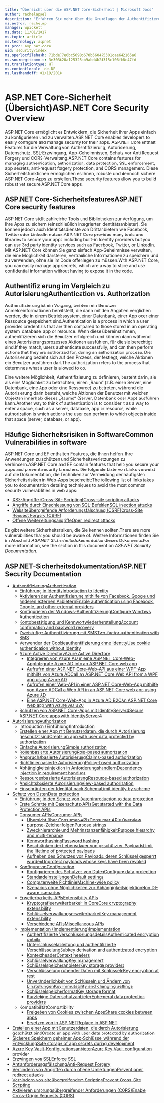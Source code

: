 ```yaml
---
title: "Übersicht über die ASP.NET Core-Sicherheit | Microsoft Docs"
author: rachelappel
description: "Erfahren Sie mehr über die Grundlagen der Authentifizierung, Autorisierung und Sicherheit in ASP.NET Core"
ms.author: rachelap
manager: wpickett
ms.date: 11/01/2017
ms.topic: article
ms.technology: aspnet
ms.prod: asp.net-core
uid: security/index
ms.openlocfilehash: 71bde77e0bc5698b670b560455301cae642165a6
ms.sourcegitcommit: 3e303620a125325bb9abd4b2d315c106fb8c47fd
ms.translationtype: HT
ms.contentlocale: de-DE
ms.lasthandoff: 01/19/2018
---
```

# <a name="aspnet-core-security-overview"></a><span data-ttu-id="e326a-103">ASP.NET Core-Sicherheit (Übersicht)</span><span class="sxs-lookup"><span data-stu-id="e326a-103">ASP.NET Core Security Overview</span></span>

<span data-ttu-id="e326a-104">ASP.NET Core ermöglicht es Entwicklern, die Sicherheit ihrer Apps einfach zu konfigurieren und zu verwalten.</span><span class="sxs-lookup"><span data-stu-id="e326a-104">ASP.NET Core enables developers to easily configure and manage security for their apps.</span></span> <span data-ttu-id="e326a-105">ASP.NET Core enthält Features für die Verwaltung von Authentifizierung, Autorisierung, Datenschutz, SSL-Erzwingung, App-Geheimnissen, Schutz vor Anti Request Forgery und CORS-Verwaltung.</span><span class="sxs-lookup"><span data-stu-id="e326a-105">ASP.NET Core contains features for managing authentication, authorization, data protection, SSL enforcement, app secrets, anti-request forgery protection, and CORS management.</span></span> <span data-ttu-id="e326a-106">Diese Sicherheitsfunktionen ermöglichen es Ihnen, robuste und dennoch sichere ASP.NET Core-Apps zu erstellen.</span><span class="sxs-lookup"><span data-stu-id="e326a-106">These security features allow you to build robust yet secure ASP.NET Core apps.</span></span> 

## <a name="aspnet-core-security-features"></a><span data-ttu-id="e326a-107">ASP.NET Core-Sicherheitsfeatures</span><span class="sxs-lookup"><span data-stu-id="e326a-107">ASP.NET Core security features</span></span>

<span data-ttu-id="e326a-108">ASP.NET Core stellt zahlreiche Tools und Bibliotheken zur Verfügung, um Ihre Apps zu sichern (einschließlich integrierter Identitätsanbieter). Sie können jedoch auch Identitätsdienste von Drittanbietern wie Facebook, Twitter oder LinkedIn nutzen.</span><span class="sxs-lookup"><span data-stu-id="e326a-108">ASP.NET Core provides many tools and libraries to secure your apps including built-in Identity providers but you can use 3rd party identity services such as Facebook, Twitter, or LinkedIn.</span></span> <span data-ttu-id="e326a-109">Mit ASP.NET Core können Sie ganz einfach App-Geheimnisse verwalten, die eine Möglichkeit darstellen, vertrauliche Informationen zu speichern und zu verwenden, ohne sie im Code offenlegen zu müssen.</span><span class="sxs-lookup"><span data-stu-id="e326a-109">With ASP.NET Core, you can easily manage app secrets, which are a way to store and use confidential information without having to expose it in the code.</span></span> 

## <a name="authentication-vs-authorization"></a><span data-ttu-id="e326a-110">Authentifizierung im Vergleich zu Autorisierung</span><span class="sxs-lookup"><span data-stu-id="e326a-110">Authentication vs. Authorization</span></span>

<span data-ttu-id="e326a-111">Authentifizierung ist ein Vorgang, bei dem ein Benutzer Anmeldeinformationen bereitstellt, die dann mit den Angaben verglichen werden, die in einem Betriebssystem, einer Datenbank, einer App oder einer Ressource gespeichert sind.</span><span class="sxs-lookup"><span data-stu-id="e326a-111">Authentication is a process in which a user provides credentials that are then compared to those stored in an operating system, database, app or resource.</span></span> <span data-ttu-id="e326a-112">Wenn diese übereinstimmen, authentifizieren sich die Benutzer erfolgreich und können dann während eines Autorisierungsprozesses Aktionen ausführen, für die sie berechtigt sind.</span><span class="sxs-lookup"><span data-stu-id="e326a-112">If they match, users authenticate successfully, and can then perform actions that they are authorized for, during an authorization process.</span></span> <span data-ttu-id="e326a-113">Die Autorisierung bezieht sich auf den Prozess, der festlegt, welche Aktionen ein Benutzer ausführen darf.</span><span class="sxs-lookup"><span data-stu-id="e326a-113">The authorization refers to the process that determines what a user is allowed to do.</span></span> 

<span data-ttu-id="e326a-114">Eine weitere Möglichkeit, Authentifizierung zu definieren, besteht darin, sie als eine Möglichkeit zu betrachten, einen „Raum“ (z.B. einen Server, eine Datenbank, eine App oder eine Ressource) zu betreten, während die Autorisierung darin besteht, welche Aktionen der Benutzer mit welchen Objekten innerhalb dieses „Raums“ (Server, Datenbank oder App) ausführen kann.</span><span class="sxs-lookup"><span data-stu-id="e326a-114">Another way to think of authentication is to consider it as a way to enter a space, such as a server, database, app or resource, while authorization is which actions the user can perform to which objects inside that space (server, database, or app).</span></span>

## <a name="common-vulnerabilities-in-software"></a><span data-ttu-id="e326a-115">Häufige Sicherheitsrisiken in Software</span><span class="sxs-lookup"><span data-stu-id="e326a-115">Common Vulnerabilities in software</span></span>

<span data-ttu-id="e326a-116">ASP.NET Core und EF enthalten Features, die Ihnen helfen, Ihre Anwendungen zu schützen und Sicherheitsverletzungen zu verhindern.</span><span class="sxs-lookup"><span data-stu-id="e326a-116">ASP.NET Core and EF contain features that help you secure your apps and prevent security breaches.</span></span> <span data-ttu-id="e326a-117">Die folgende Liste von Links verweist auf die Dokumentation, die Techniken zur Vermeidung der häufigsten Sicherheitsrisiken in Web-Apps beschreibt:</span><span class="sxs-lookup"><span data-stu-id="e326a-117">The following list of links takes you to documentation detailing techniques to avoid the most common security vulnerabilities in web apps:</span></span>

* [<span data-ttu-id="e326a-118">XSS-Angriffe (Cross-Site Scripting)</span><span class="sxs-lookup"><span data-stu-id="e326a-118">Cross-site scripting attacks</span></span>](https://docs.microsoft.com/aspnet/core/security/cross-site-scripting)
* [<span data-ttu-id="e326a-119">Angriffe durch Einschleusung von SQL-Befehlen</span><span class="sxs-lookup"><span data-stu-id="e326a-119">SQL injection attacks</span></span>](https://docs.microsoft.com/ef/core/querying/raw-sql)
* [<span data-ttu-id="e326a-120">Websiteübergreifende Anforderungsfälschung (CSRF)</span><span class="sxs-lookup"><span data-stu-id="e326a-120">Cross-Site Request Forgery (CSRF)</span></span>](https://docs.microsoft.com/aspnet/core/security/anti-request-forgery)
* [<span data-ttu-id="e326a-121">Offene Weiterleitungsangriffe</span><span class="sxs-lookup"><span data-stu-id="e326a-121">Open redirect attacks</span></span>](https://docs.microsoft.com/aspnet/core/security/preventing-open-redirects)

<span data-ttu-id="e326a-122">Es gibt weitere Sicherheitsrisiken, die Sie kennen sollten.</span><span class="sxs-lookup"><span data-stu-id="e326a-122">There are more vulnerabilities that you should be aware of.</span></span> <span data-ttu-id="e326a-123">Weitere Informationen finden Sie im Abschnitt *ASP.NET Sicherheitsdokumentation* dieses Dokuments.</span><span class="sxs-lookup"><span data-stu-id="e326a-123">For more information, see the section in this document on *ASP.NET Security Documentation*.</span></span> 

## <a name="aspnet-security-documentation"></a><span data-ttu-id="e326a-124">ASP.NET-Sicherheitsdokumentation</span><span class="sxs-lookup"><span data-stu-id="e326a-124">ASP.NET Security Documentation</span></span>

*   [<span data-ttu-id="e326a-125">Authentifizierung</span><span class="sxs-lookup"><span data-stu-id="e326a-125">Authentication</span></span>](authentication/index.md)
    *   [<span data-ttu-id="e326a-126">Einführung in Identity</span><span class="sxs-lookup"><span data-stu-id="e326a-126">Introduction to Identity</span></span>](authentication/identity.md)
    *   [<span data-ttu-id="e326a-127">Aktivieren der Authentifizierung mithilfe von Facebook, Google und anderen externen Anbietern</span><span class="sxs-lookup"><span data-stu-id="e326a-127">Enable authentication using Facebook, Google, and other external providers</span></span>](authentication/social/index.md)
    * [<span data-ttu-id="e326a-128">Konfigurieren der Windows-Authentifizierung</span><span class="sxs-lookup"><span data-stu-id="e326a-128">Configure Windows Authentication</span></span>](authentication/windowsauth.md)
    *   [<span data-ttu-id="e326a-129">Kontobestätigung und Kennwortwiederherstellung</span><span class="sxs-lookup"><span data-stu-id="e326a-129">Account confirmation and password recovery</span></span>](authentication/accconfirm.md)
    *   [<span data-ttu-id="e326a-130">Zweistufige Authentifizierung mit SMS</span><span class="sxs-lookup"><span data-stu-id="e326a-130">Two-factor authentication with SMS</span></span>](authentication/2fa.md) 
    *   [<span data-ttu-id="e326a-131">Verwenden der Cookieauthentifizierung ohne Identity</span><span class="sxs-lookup"><span data-stu-id="e326a-131">Use cookie authentication without Identity</span></span>](authentication/cookie.md)
    *   [<span data-ttu-id="e326a-132">Azure Active Directory</span><span class="sxs-lookup"><span data-stu-id="e326a-132">Azure Active Directory</span></span>](authentication/azure-active-directory/index.md)
        *   [<span data-ttu-id="e326a-133">Integrieren von Azure AD in eine ASP.NET Core-Web-App</span><span class="sxs-lookup"><span data-stu-id="e326a-133">Integrate Azure AD into an ASP.NET Core web app</span></span>](https://azure.microsoft.com/documentation/samples/active-directory-dotnet-webapp-openidconnect-aspnetcore/)
        *   [<span data-ttu-id="e326a-134">Aufrufen einer ASP.NET Core-Web-API aus einer WPF-App mithilfe von Azure AD</span><span class="sxs-lookup"><span data-stu-id="e326a-134">Call an ASP.NET Core Web API from a WPF app using Azure AD</span></span>](https://azure.microsoft.com/documentation/samples/active-directory-dotnet-native-aspnetcore/)
        *   [<span data-ttu-id="e326a-135">Aufrufen einer Web-API in einer ASP.NET Core-Web-App mithilfe von Azure AD</span><span class="sxs-lookup"><span data-stu-id="e326a-135">Call a Web API in an ASP.NET Core web app using Azure AD</span></span>](https://azure.microsoft.com/documentation/samples/active-directory-dotnet-webapp-webapi-openidconnect-aspnetcore/)
        *   [<span data-ttu-id="e326a-136">Eine ASP.NET Core-Web-App in Azure AD B2C</span><span class="sxs-lookup"><span data-stu-id="e326a-136">An ASP.NET Core web app with Azure AD B2C</span></span>](https://azure.microsoft.com/resources/samples/active-directory-b2c-dotnetcore-webapp/)
    *   [<span data-ttu-id="e326a-137">Schützen von ASP.NET Core-Apps mit IdentityServer4</span><span class="sxs-lookup"><span data-stu-id="e326a-137">Secure ASP.NET Core apps with IdentityServer4</span></span>](https://identityserver4.readthedocs.io)
*   [<span data-ttu-id="e326a-138">Autorisierung</span><span class="sxs-lookup"><span data-stu-id="e326a-138">Authorization</span></span>](authorization/index.md)
    *   [<span data-ttu-id="e326a-139">Introduction (Einführung)</span><span class="sxs-lookup"><span data-stu-id="e326a-139">Introduction</span></span>](authorization/introduction.md)
    *   [<span data-ttu-id="e326a-140">Erstellen einer App mit Benutzerdaten, die durch Autorisierung geschützt sind</span><span class="sxs-lookup"><span data-stu-id="e326a-140">Create an app with user data protected by authorization</span></span>](xref:security/authorization/secure-data)
    *   [<span data-ttu-id="e326a-141">Einfache Autorisierung</span><span class="sxs-lookup"><span data-stu-id="e326a-141">Simple authorization</span></span>](authorization/simple.md)
    *   [<span data-ttu-id="e326a-142">Rollenbasierte Autorisierung</span><span class="sxs-lookup"><span data-stu-id="e326a-142">Role-based authorization</span></span>](authorization/roles.md)
    *   [<span data-ttu-id="e326a-143">Anspruchsbasierte Autorisierung</span><span class="sxs-lookup"><span data-stu-id="e326a-143">Claims-based authorization</span></span>](authorization/claims.md)
    *   [<span data-ttu-id="e326a-144">Richtlinienbasierte Autorisierung</span><span class="sxs-lookup"><span data-stu-id="e326a-144">Policy-based authorization</span></span>](authorization/policies.md)
    *   [<span data-ttu-id="e326a-145">Abhängigkeitsinjektion in Anforderungshandlern</span><span class="sxs-lookup"><span data-stu-id="e326a-145">Dependency injection in requirement handlers</span></span>](authorization/dependencyinjection.md)
    *   [<span data-ttu-id="e326a-146">Ressourcenbasierte Autorisierung</span><span class="sxs-lookup"><span data-stu-id="e326a-146">Resource-based authorization</span></span>](authorization/resourcebased.md)
    *   [<span data-ttu-id="e326a-147">Ansichtsbasierte Autorisierung</span><span class="sxs-lookup"><span data-stu-id="e326a-147">View-based authorization</span></span>](authorization/views.md)
    *   [<span data-ttu-id="e326a-148">Einschränken der Identität nach Schema</span><span class="sxs-lookup"><span data-stu-id="e326a-148">Limit identity by scheme</span></span>](authorization/limitingidentitybyscheme.md)
*   [<span data-ttu-id="e326a-149">Schutz von Daten</span><span class="sxs-lookup"><span data-stu-id="e326a-149">Data protection</span></span>](data-protection/index.md)
    *   [<span data-ttu-id="e326a-150">Einführung in den Schutz von Daten</span><span class="sxs-lookup"><span data-stu-id="e326a-150">Introduction to data protection</span></span>](data-protection/introduction.md)
    *   [<span data-ttu-id="e326a-151">Erste Schritte mit Datenschutz-APIs</span><span class="sxs-lookup"><span data-stu-id="e326a-151">Get started with the Data Protection APIs</span></span>](data-protection/using-data-protection.md)
    *   [<span data-ttu-id="e326a-152">Consumer-APIs</span><span class="sxs-lookup"><span data-stu-id="e326a-152">Consumer APIs</span></span>](data-protection/consumer-apis/index.md)
        *   [<span data-ttu-id="e326a-153">Übersicht über Consumer-APIs</span><span class="sxs-lookup"><span data-stu-id="e326a-153">Consumer APIs Overview</span></span>](data-protection/consumer-apis/overview.md)
        *   [<span data-ttu-id="e326a-154">purpose-Zeichenfolgen</span><span class="sxs-lookup"><span data-stu-id="e326a-154">Purpose strings</span></span>](data-protection/consumer-apis/purpose-strings.md)
        *   [<span data-ttu-id="e326a-155">Zweckhierarchie und Mehrinstanzenfähigkeit</span><span class="sxs-lookup"><span data-stu-id="e326a-155">Purpose hierarchy and multi-tenancy</span></span>](data-protection/consumer-apis/purpose-strings-multitenancy.md)
        *   [<span data-ttu-id="e326a-156">Kennworthashing</span><span class="sxs-lookup"><span data-stu-id="e326a-156">Password hashing</span></span>](data-protection/consumer-apis/password-hashing.md)
        *   [<span data-ttu-id="e326a-157">Beschränken der Lebensdauer von geschützten Payloads</span><span class="sxs-lookup"><span data-stu-id="e326a-157">Limit the lifetime of protected payloads</span></span>](data-protection/consumer-apis/limited-lifetime-payloads.md)
        *   [<span data-ttu-id="e326a-158">Aufheben des Schutzes von Payloads, deren Schlüssel gesperrt wurden</span><span class="sxs-lookup"><span data-stu-id="e326a-158">Unprotect payloads whose keys have been revoked</span></span>](data-protection/consumer-apis/dangerous-unprotect.md)
    *   [<span data-ttu-id="e326a-159">Konfiguration</span><span class="sxs-lookup"><span data-stu-id="e326a-159">Configuration</span></span>](data-protection/configuration/index.md)
        *   [<span data-ttu-id="e326a-160">Konfigurieren des Schutzes von Daten</span><span class="sxs-lookup"><span data-stu-id="e326a-160">Configure data protection</span></span>](data-protection/configuration/overview.md)
        *   [<span data-ttu-id="e326a-161">Standardeinstellungen</span><span class="sxs-lookup"><span data-stu-id="e326a-161">Default settings</span></span>](data-protection/configuration/default-settings.md)
        *   [<span data-ttu-id="e326a-162">Computerweite Richtlinie</span><span class="sxs-lookup"><span data-stu-id="e326a-162">Machine-wide policy</span></span>](data-protection/configuration/machine-wide-policy.md)
        *   [<span data-ttu-id="e326a-163">Szenarios ohne Möglichkeiten zur Abhängigkeitsinjektion</span><span class="sxs-lookup"><span data-stu-id="e326a-163">Non DI-aware scenarios</span></span>](data-protection/configuration/non-di-scenarios.md)
    *   [<span data-ttu-id="e326a-164">Erweiterbarkeits-APIs</span><span class="sxs-lookup"><span data-stu-id="e326a-164">Extensibility APIs</span></span>](data-protection/extensibility/index.md)
        *   [<span data-ttu-id="e326a-165">Kryptografieerweiterbarkeit in Core</span><span class="sxs-lookup"><span data-stu-id="e326a-165">Core cryptography extensibility</span></span>](data-protection/extensibility/core-crypto.md)
        *   [<span data-ttu-id="e326a-166">Schlüsselverwaltungserweiterbarkeit</span><span class="sxs-lookup"><span data-stu-id="e326a-166">Key management extensibility</span></span>](data-protection/extensibility/key-management.md)
        *   [<span data-ttu-id="e326a-167">Verschiedene APIs</span><span class="sxs-lookup"><span data-stu-id="e326a-167">Miscellaneous APIs</span></span>](data-protection/extensibility/misc-apis.md)
    *   [<span data-ttu-id="e326a-168">Implementation (Implementierung)</span><span class="sxs-lookup"><span data-stu-id="e326a-168">Implementation</span></span>](data-protection/implementation/index.md)
        *   [<span data-ttu-id="e326a-169">Authentifizierte Verschlüsselungsdetails</span><span class="sxs-lookup"><span data-stu-id="e326a-169">Authenticated encryption details</span></span>](data-protection/implementation/authenticated-encryption-details.md)
        *   [<span data-ttu-id="e326a-170">Unterschlüsselableitung und authentifizierte Verschlüsselung</span><span class="sxs-lookup"><span data-stu-id="e326a-170">Subkey derivation and authenticated encryption</span></span>](data-protection/implementation/subkeyderivation.md)
        *   [<span data-ttu-id="e326a-171">Kontextheader</span><span class="sxs-lookup"><span data-stu-id="e326a-171">Context headers</span></span>](data-protection/implementation/context-headers.md)
        *   [<span data-ttu-id="e326a-172">Schlüsselverwaltung</span><span class="sxs-lookup"><span data-stu-id="e326a-172">Key management</span></span>](data-protection/implementation/key-management.md)
        *   [<span data-ttu-id="e326a-173">Schlüsselspeicheranbieter</span><span class="sxs-lookup"><span data-stu-id="e326a-173">Key storage providers</span></span>](data-protection/implementation/key-storage-providers.md)
        *   [<span data-ttu-id="e326a-174">Verschlüsselung ruhender Daten mit Schlüsseln</span><span class="sxs-lookup"><span data-stu-id="e326a-174">Key encryption at rest</span></span>](data-protection/implementation/key-encryption-at-rest.md)
        *   [<span data-ttu-id="e326a-175">Unveränderlichkeit von Schlüsseln und Ändern von Einstellungen</span><span class="sxs-lookup"><span data-stu-id="e326a-175">Key immutability and changing settings</span></span>](data-protection/implementation/key-immutability.md)
        *   [<span data-ttu-id="e326a-176">Schlüsselspeicherformat</span><span class="sxs-lookup"><span data-stu-id="e326a-176">Key storage format</span></span>](data-protection/implementation/key-storage-format.md)
        *   [<span data-ttu-id="e326a-177">Kurzlebige Datenschutzanbieter</span><span class="sxs-lookup"><span data-stu-id="e326a-177">Ephemeral data protection providers</span></span>](data-protection/implementation/key-storage-ephemeral.md)
    *   [<span data-ttu-id="e326a-178">Kompatibilität</span><span class="sxs-lookup"><span data-stu-id="e326a-178">Compatibility</span></span>](data-protection/compatibility/index.md)
        *   [<span data-ttu-id="e326a-179">Freigeben von Cookies zwischen Apps</span><span class="sxs-lookup"><span data-stu-id="e326a-179">Share cookies between apps</span></span>](data-protection/compatibility/cookie-sharing.md)
        *   [<span data-ttu-id="e326a-180">Ersetzen von <machineKey> in ASP.NET</span><span class="sxs-lookup"><span data-stu-id="e326a-180">Replace <machineKey> in ASP.NET</span></span>](data-protection/compatibility/replacing-machinekey.md)
*   [<span data-ttu-id="e326a-181">Erstellen einer App mit Benutzerdaten, die durch Autorisierung geschützt sind</span><span class="sxs-lookup"><span data-stu-id="e326a-181">Create an app with user data protected by authorization</span></span>](xref:security/authorization/secure-data)
*   [<span data-ttu-id="e326a-182">Sicheres Speichern geheimer App-Schlüssel während der Entwicklung</span><span class="sxs-lookup"><span data-stu-id="e326a-182">Safe storage of app secrets during development</span></span>](app-secrets.md)
*   [<span data-ttu-id="e326a-183">Azure Key Vault-Konfigurationsanbieter</span><span class="sxs-lookup"><span data-stu-id="e326a-183">Azure Key Vault configuration provider</span></span>](key-vault-configuration.md)
*   [<span data-ttu-id="e326a-184">Erzwingen von SSL</span><span class="sxs-lookup"><span data-stu-id="e326a-184">Enforce SSL</span></span>](enforcing-ssl.md)
*   [<span data-ttu-id="e326a-185">Antianforderungsfälschung</span><span class="sxs-lookup"><span data-stu-id="e326a-185">Anti-Request Forgery</span></span>](anti-request-forgery.md)
*   [<span data-ttu-id="e326a-186">Verhindern von Angriffen durch offene Umleitungen</span><span class="sxs-lookup"><span data-stu-id="e326a-186">Prevent open redirect attacks</span></span>](preventing-open-redirects.md)
*   [<span data-ttu-id="e326a-187">Verhindern von siteübergreifendem Scripting</span><span class="sxs-lookup"><span data-stu-id="e326a-187">Prevent Cross-Site Scripting</span></span>](cross-site-scripting.md)
*   [<span data-ttu-id="e326a-188">Aktivieren ursprungsübergreifender Anforderungen (CORS)</span><span class="sxs-lookup"><span data-stu-id="e326a-188">Enable Cross-Origin Requests (CORS)</span></span>](cors.md)

